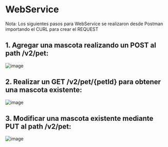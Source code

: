 # WebService

Nota: Los siguientes pasos para WebService se realizaron desde Postman importando el CURL para crear el REQUEST

## 1. Agregar una mascota realizando un POST al path /v2/pet:



![image](https://user-images.githubusercontent.com/123605259/214721710-5ae1ed4c-2229-47ea-b188-46783f1f760c.png)




## 2. Realizar un GET /v2/pet/{petId} para obtener una mascota existente:



![image](https://user-images.githubusercontent.com/123605259/214722025-9864558d-a2c9-48aa-91de-b5cd969801f9.png)




## 3. Modificar una mascota existente mediante PUT al path /v2/pet: 



![image](https://user-images.githubusercontent.com/123605259/214723762-524b037a-b863-4443-a518-5844a20f4886.png)

